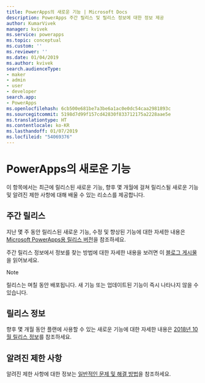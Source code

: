 ```yaml
---
title: PowerApps의 새로운 기능 | Microsoft Docs
description: PowerApps 주간 릴리스 및 릴리스 정보에 대한 정보 제공
author: KumarVivek
manager: kvivek
ms.service: powerapps
ms.topic: conceptual
ms.custom: ''
ms.reviewer: ''
ms.date: 01/04/2019
ms.author: kvivek
search.audienceType:
- maker
- admin
- user
- developer
search.app:
- PowerApps
ms.openlocfilehash: 6cb500e681be7a3be6a1ac0e0dc54caa2981893c
ms.sourcegitcommit: 5198d7d99f157cd42830f833712175a2228aae5e
ms.translationtype: HT
ms.contentlocale: ko-KR
ms.lasthandoff: 01/07/2019
ms.locfileid: "54069376"
---
```

# <a name="whats-new-in-powerapps"></a>PowerApps의 새로운 기능

이 항목에서는 최근에 릴리스된 새로운 기능, 향후 몇 개월에 걸쳐 릴리스될 새로운 기능 및 알려진 제한 사항에 대해 배울 수 있는 리소스를 제공합니다.

## <a name="weekly-releases"></a>주간 릴리스

지난 몇 주 동안 릴리스된 새로운 기능, 수정 및 향상된 기능에 대한 자세한 내용은 [Microsoft PowerApps용 릴리스 버전](https://docs.microsoft.com/business-applications-release-notes/powerplatform/released-versions/powerapps)을 참조하세요.

주간 릴리스 정보에서 정보를 찾는 방법에 대한 자세한 내용을 보려면 이 [블로그 게시물](https://powerapps.microsoft.com/en-us/blog/stay-tuned-with-the-latest-features-and-fixes-through-powerapps-weekly-release-notes/)을 읽어보세요.

> [!NOTE]
> 릴리스는 며칠 동안 배포됩니다. 새 기능 또는 업데이트된 기능이 즉시 나타나지 않을 수 있습니다.

## <a name="release-notes"></a>릴리스 정보

향후 몇 개월 동안 플랜에 사용할 수 있는 새로운 기능에 대한 자세한 내용은 [2018년 10월 릴리스 정보](https://docs.microsoft.com/business-applications-release-notes/October18/powerapps/planned-features)를 참조하세요.

## <a name="known-limitations"></a>알려진 제한 사항

알려진 제한 사항에 대한 정보는 [일반적인 문제 및 해결 방법](common-issues-and-resolutions.md)을 참조하세요.
